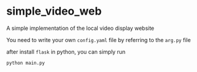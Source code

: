 # simple_video_web
A simple implementation of the local video display website

You need to write your own `config.yaml` file by referring to the `arg.py` file

after install `flask` in python, you can simply run 

``` bash
python main.py
```

